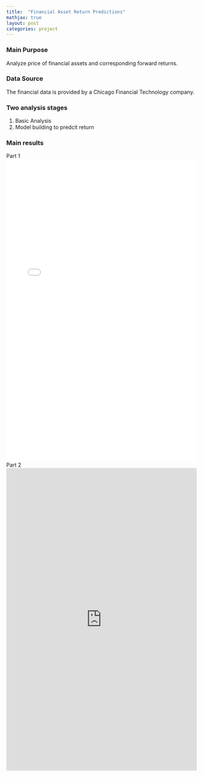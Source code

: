 ```yaml
---
title:  "Financial Asset Return Predictions"
mathjax: true
layout: post
categories: project
---
```


### Main Purpose
Analyze price of financial assets and corresponding forward returns.  

### Data Source
The financial data is provided by a Chicago Financial Technology company.  

### Two analysis stages
1. Basic Analysis 
2. Model building to predcit return 

### Main results
Part 1 <embed src="/project_files/415part1.pdf" type="application/pdf" width="100%" height="800">  
Part 2 <embed src="https://github.com/WiJoWill/WiJoWill.github.io/blob/master/project_files/415part2.pdf" type="application/pdf" width="100%" height="800">
